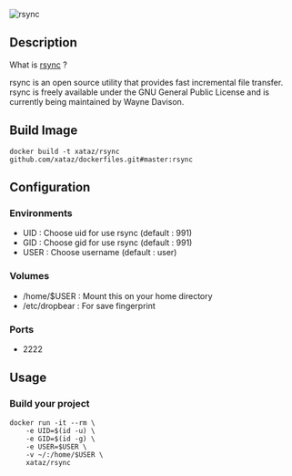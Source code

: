 ![rsync](https://rsync.samba.org/)

## Description
What is [rsync](https://rsync.samba.org/) ?

rsync is an open source utility that provides fast incremental file transfer. rsync is freely available under the GNU General Public License and is currently being maintained by Wayne Davison.

## Build Image

```shell
docker build -t xataz/rsync github.com/xataz/dockerfiles.git#master:rsync
```

## Configuration
### Environments
* UID : Choose uid for use rsync (default : 991)
* GID : Choose gid for use rsync (default : 991)
* USER : Choose username (default : user)

### Volumes
* /home/$USER : Mount this on your home directory
* /etc/dropbear : For save fingerprint

### Ports
* 2222

## Usage
### Build your project
```shell
docker run -it --rm \
    -e UID=$(id -u) \
    -e GID=$(id -g) \
    -e USER=$USER \
    -v ~/:/home/$USER \
    xataz/rsync
```

